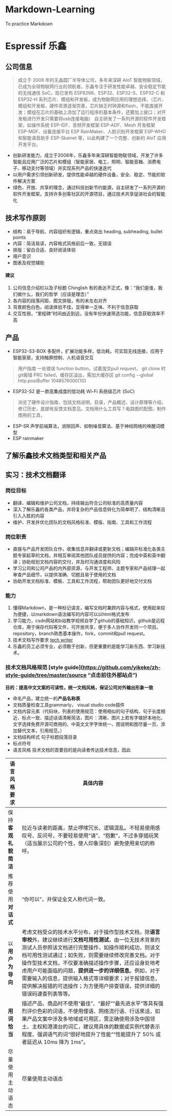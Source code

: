 # Markdown-Learning
To practice Markdown
# Espressif 乐鑫
## 公司信息
>  成立于 2008 年的无晶圆厂半导体公司，多年来深耕 AIoT 智能物联领域，已成为全球物联网行业的领航者。乐鑫专注于研发性能卓越、安全稳定节能的无线通信 SoC，现已发布 ESP8266、ESP32、ESP32-S、ESP32-C 和 ESP32-H 系列芯片、模组和开发板，成为物联网应用的理想选择。（芯片、模组和开发板，硬件资源逐渐完善，芯片缺乏时钟源和flash，不能直接开发；模组在芯片的基础上添加了运行程序的基本条件，还要加上接口；对开发板进行开发只需要将usb连接电脑）
> 自主研发了一系列开源的软件开发框架，如操作系统 ESP-IDF、音频开发框架 ESP-ADF、Mesh 开发框架 ESP-MDF、设备连接平台 ESP RainMaker、人脸识别开发框架 ESP-WHO 和智能语音助手 ESP-Skainet 等，以此构建了一个完整、创新的 AIoT 应用开发平台。 
- 创新研发能力，成立于2008年，乐鑫多年来深耕智能物联领域，开发了许多智能且应用广泛的芯片和模组（智能家居、电工、照明、智能音箱、消费电子、移动支付等领域）并实现系列产品的快速迭代
- 以用户需求引领创新研发，提供性能卓越的硬件设备，安全、稳定、节能的软件解决方案
- 绿色、开放、共享的理念，通过科技创新节约能源，自主研发了一系列开源的软件开发框架，支持许多创客社区的开源项目，通过技术共享促进社会的智能化
## 技术写作原则
- 结构：易于导航、内容组织有逻辑，重点突出 heading, subheading, bullet points
- 内容：简洁易读，内容格式风格前后一致，无错误
- 排版：留白合适、良好阅读体验
- 用户意识
- 图表及视觉辅助

#### 建议
1. 公司信息介绍栏以及子标题 Chinglish 有的表达不正式，像：“我们是谁，我们做什么，我们的哲学（应该是理念）”
2. 各内容的段落间距、图文排版，有的未左右对齐
3. 背景颜色白色，阅读体验不佳，显得单一乏味、不利于信息获取
4. 交互性弱，“里程碑”时间由近到远，没有年份快速筛选功能，信息获取效率不高
## 产品
- ESP32-S3-BOX 多配件，扩展功能多样，低功耗。可实现无线连接，应用于智能家居，支持触屏控制、人机语音交互
> 用户指南 一处错误 function button，试着提交pull request， git clone 时git报错 PRC failed，缓存区溢出，需加大缓存区 git config --global http.postBuffer 1048576000(1G)
- ESP32-S2 是一款高集成度的低功耗 Wi-Fi 系统级芯片 (SoC)
> 浏览了硬件设计指南，包括文档说明，目录，产品概述，设计原理等介绍，修订历史，底部有反馈文档意见。文档用什么工具写？电路图的配图，制作图用的工具，
- ESP-SR 声学前端算法，消除回声、抑制噪音算法、基于神经网络的唤醒词模型
- ESP rainmaker
## 了解乐鑫技术文档类型和相关产品

## 实习：技术文档翻译
### 岗位目标
- 翻译、编辑和维护公司文档，持续输出符合公司标准的高质量内容
- 深入了解乐鑫的各类产品，并将复杂的产品信息转化为简单明了、结构清晰且引入入胜的内容
- 维护、开发并优化团队的文档风格标准、模版、指南、工具和工作流程

### 岗位职责
- 直接与产品开发团队合作，收集信息并翻译或更新文档；编辑并标准化各类主题专家起草的文档，并相互审阅其他团队成员提供的内容；完成中英和英中翻译；协助规划文档内容的交付，并及时沟通进度和风险
- 学习公司和公司产品的内外部资源，与开发工程师、主题专家和产品经理一起审查产品细节，以提供准确、切题且易于使用的文档
- 协助开发文档标准、模板、工具和工作流程，帮助团队更好地交付文档

### 能力
1. 懂得Markdown，是一种标记语言，编写文档时兼顾内容与格式，使用起来较为便捷，以markdown语法编写的内容可以以html格式发布
2. 学习能力，csdn网站和b站教学视频自学了github的基础知识，github是远程仓库，用于保存代码等文件，可开放共享，便于多人协作开发同一个项目。repository，branch熟悉基本操作，fork，commit和pull request。
3. 技术文档写作要求 [tech writer](https://www.acadecraft.com/blog/principles-of-technical-writing/)
4. 乐鑫的员工必须专业，必须敢于创新，但更重要的是能学习新东西、学习新技术。

### 技术文档风格规范 [style guide](https://github.com/yikeke/zh-style-guide/tree/master/source “点击前往外部站点”)
**目的：提高中文文案的可读性，统一文档风格，保证公司对外输出形象一致**
- 命名产品，建立统一的**产品名称表**
- 文档质量检查工具grammarly， visual studio code插件
- 文档内容元素（代码块，列表的使用规范：使用相似的句子结构、句子长度相近、标点一致、描述话语清晰简洁，图片：清晰、图片上若有字做好本地化、文字选择免费开源可商用的、中英文文字字体统一、图说明和图尽量一页、添加替代文本，引用规范，）
- 文档结构样式 句子标题段落目录
- 标点符号
- 语言风格
技术文档的首要目的是向读者传达技术信息，因此

|语言风格要求|具体内容|
|--------|----|
|保持**客观礼貌简洁**|拉近与读者的距离，禁止啰嗦冗长、逻辑混乱。不轻易使用感叹号、反问号，不要轻易使用“请”、“抱歉”，不过多穿插玩笑（适当展示公司的个性，使人印象深刻）避免使用亲切的称呼。|
|推荐使用**对话式** |“你可以”，并保证全文人称代词一致。|
|以**用户为导向**|考虑文档受众的技术水平分布，对于操作型技术文档，除**语言审校**外，建议继续进行**文档可用性测试**，由一位无技术背景的测试人员参照该文档进行完整操作，如操作顺利成功，则该文档可用性测试通过；如失败，则需要继续修改完善文档。对于操作型技术文档，不仅要准确描述操作步骤，还应设身处地考虑用户可能面临的问题，**提供进一步的详细信息**。例如，对于需要输入的信息，提供输入格式等详细要求；对于报错信息，提供解决报错的可选操作；为方便用户排查错误，提供详细的错误码速查列表等等。|
|**用词恰当**|描述产品、商品时不使用“最佳”、“最好”“最先进水平”等具有强烈评价色彩的词语，不使用俚语、网络流行语、行话黑话，如果产品文案中涉及多地域或可用区，需正确使用涉及中国领土、主权和港澳台的词汇，建议用具体的数据或实例代替表示程度、强调语气的词“很好地提升了性能”“性能提升了 50% 或者延迟从 10ms 降为 1ms”。|
|尽量使用主动语态|尽量使用主动语态|

